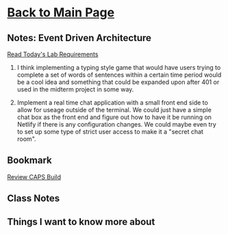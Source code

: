 # [Back to Main Page](https://reecerenninger.github.io/reading-notes/)

## Notes: Event Driven Architecture

[Read Today's Lab Requirements](https://codefellows.github.io/code-401-javascript-guide/curriculum/class-14/lab/)

1. I think implementing a typing style game that would have users trying to complete a set of words of sentences within a certain time period would be a cool idea and something that could be expanded upon after 401 or used in the midterm project in some way.

1. Implement a real time chat application with a small front end side to allow for useage outside of the terminal.  We could just have a simple chat box as the front end and figure out how to have it be running on Netlify if there is any configuration changes.  We could maybe even try to set up some type of strict user access to make it a "secret chat room".


## Bookmark

[Review CAPS Build](https://codefellows.github.io/code-401-javascript-guide/curriculum/apps-and-libraries/caps/)

## Class Notes

## Things I want to know more about

